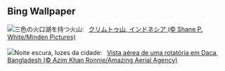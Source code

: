## Bing Wallpaper
![](https://www.bing.com/th?id=OHR.FloresIsland_JA-JP2788584919_UHD.jpg&w=1000)三色の火口湖を持つ火山:&nbsp;&ensp;[クリムトゥ山, インドネシア (© Shane P. White/Minden Pictures)](https://www.bing.com/th?id=OHR.FloresIsland_JA-JP2788584919_UHD.jpg)
<br><br/>
![](https://www.bing.com/th?id=OHR.DhakaBangladesh_PT-BR3551380225_UHD.jpg&w=1000)Noite escura, luzes da cidade:&nbsp;&ensp;[Vista aérea de uma rotatória em Daca, Bangladesh (© Azim Khan Ronnie/Amazing Aerial Agency)](https://www.bing.com/th?id=OHR.DhakaBangladesh_PT-BR3551380225_UHD.jpg)
<br><br/>

